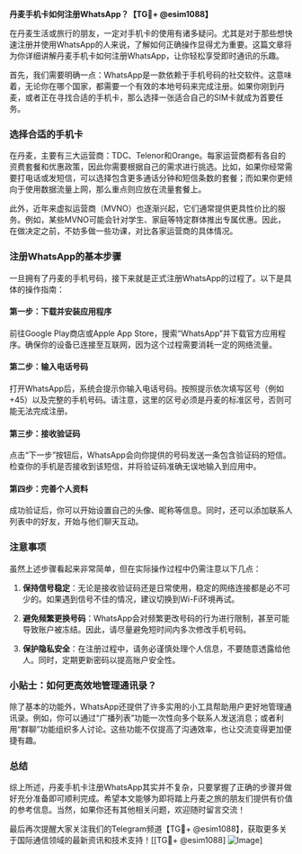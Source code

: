 **丹麦手机卡如何注册WhatsApp？【TG💪+ @esim1088】**

在丹麦生活或旅行的朋友，一定对手机卡的使用有诸多疑问。尤其是对于那些想快速注册并使用WhatsApp的人来说，了解如何正确操作显得尤为重要。这篇文章将为你详细讲解丹麦手机卡如何注册WhatsApp，让你轻松享受即时通讯的乐趣。

首先，我们需要明确一点：WhatsApp是一款依赖于手机号码的社交软件。这意味着，无论你在哪个国家，都需要一个有效的本地号码来完成注册。如果你刚到丹麦，或者正在寻找合适的手机卡，那么选择一张适合自己的SIM卡就成为首要任务。

### 选择合适的手机卡

在丹麦，主要有三大运营商：TDC、Telenor和Orange。每家运营商都有各自的资费套餐和优惠政策，因此你需要根据自己的需求进行挑选。比如，如果你经常需要打电话或发短信，可以选择包含更多通话分钟和短信条数的套餐；而如果你更倾向于使用数据流量上网，那么重点则应放在流量套餐上。

此外，近年来虚拟运营商（MVNO）也逐渐兴起，它们通常提供更具性价比的服务。例如，某些MVNO可能会针对学生、家庭等特定群体推出专属优惠。因此，在做决定之前，不妨多做一些功课，对比各家运营商的具体情况。

### 注册WhatsApp的基本步骤

一旦拥有了丹麦的手机号码，接下来就是正式注册WhatsApp的过程了。以下是具体的操作指南：

#### 第一步：下载并安装应用程序
前往Google Play商店或Apple App Store，搜索“WhatsApp”并下载官方应用程序。确保你的设备已连接至互联网，因为这个过程需要消耗一定的网络流量。

#### 第二步：输入电话号码
打开WhatsApp后，系统会提示你输入电话号码。按照提示依次填写区号（例如+45）以及完整的手机号码。请注意，这里的区号必须是丹麦的标准区号，否则可能无法完成注册。

#### 第三步：接收验证码
点击“下一步”按钮后，WhatsApp会向你提供的号码发送一条包含验证码的短信。检查你的手机是否接收到该短信，并将验证码准确无误地输入到应用中。

#### 第四步：完善个人资料
成功验证后，你可以开始设置自己的头像、昵称等信息。同时，还可以添加联系人列表中的好友，开始与他们聊天互动。

### 注意事项

虽然上述步骤看起来非常简单，但在实际操作过程中仍需注意以下几点：

1. **保持信号稳定**：无论是接收验证码还是日常使用，稳定的网络连接都是必不可少的。如果遇到信号不佳的情况，建议切换到Wi-Fi环境再试。
   
2. **避免频繁更换号码**：WhatsApp会对频繁更改号码的行为进行限制，甚至可能导致账户被冻结。因此，请尽量避免短时间内多次修改手机号码。

3. **保护隐私安全**：在注册过程中，请务必谨慎处理个人信息，不要随意透露给他人。同时，定期更新密码以提高账户安全性。

### 小贴士：如何更高效地管理通讯录？

除了基本的功能外，WhatsApp还提供了许多实用的小工具帮助用户更好地管理通讯录。例如，你可以通过“广播列表”功能一次性向多个联系人发送消息；或者利用“群聊”功能组织多人讨论。这些功能不仅提高了沟通效率，也让交流变得更加便捷有趣。

### 总结

综上所述，丹麦手机卡注册WhatsApp其实并不复杂，只要掌握了正确的步骤并做好充分准备即可顺利完成。希望本文能够为即将踏上丹麦之旅的朋友们提供有价值的参考信息。当然，如果你还有其他相关问题，欢迎随时留言交流！

最后再次提醒大家关注我们的Telegram频道【TG💪+ @esim1088】，获取更多关于国际通信领域的最新资讯和技术支持！[[TG💪+ @esim1088] ![Image](https://i.postimg.cc/4NQfJmqS/Snipaste-2025-05-13-00-14-12.png)]